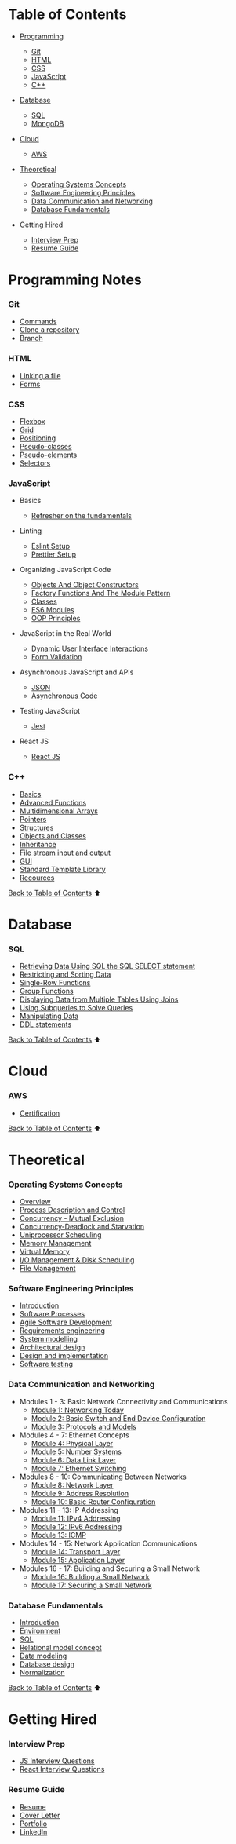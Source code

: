# Table of Contents

- [Programming](#programming-notes)
    - [Git](#git)
    - [HTML](#html)
    - [CSS](#css)
    - [JavaScript](#javascript)
    - [C++](#c)

- [Database](#database)
    - [SQL](#sql)
    - [MongoDB](#mongodb)

- [Cloud](#cloud)
    - [AWS](#aws)

- [Theoretical](#theoretical)
    - [Operating Systems Concepts](#operating-systems-concepts)
    - [Software Engineering Principles](#software-engineering-principles)
    - [Data Communication and Networking](#data-communication-and-networking)
    - [Database Fundamentals](#database-fundamentals)

- [Getting Hired](#getting-hired)
    - [Interview Prep](#interview-prep)
    - [Resume Guide](#resume-guide)

# Programming Notes
### Git

- [Commands](sections/git/gitcommand.md)
- [Clone a repository](sections/git/gitclone.md)
- [Branch](sections/git/branch.md)

### HTML

- [Linking a file](sections/html/linking.md)
- [Forms](https://developer.mozilla.org/en-US/docs/Learn/Forms)

### CSS

- [Flexbox](sections/css/flexbox.md)
- [Grid](sections/css/grid.md)
- [Positioning](sections/css/positioning.md)
- [Pseudo-classes](sections/css/pseudo-classes.md)
- [Pseudo-elements](sections/css/pseudo-elements.md)
- [Selectors](sections/css/selectors.md)

### JavaScript

- Basics
    - [Refresher on the fundamentals](https://learnxinyminutes.com/docs/javascript/)

- Linting
    - [Eslint Setup](sections/javascript/eslint.md)
    - [Prettier Setup](sections/javascript/prettier.md)

- Organizing JavaScript Code
    - [Objects And Object Constructors](sections/javascript/object-dp.md)
    - [Factory Functions And The Module Pattern](sections/javascript/factory.md)
    - [Classes](sections/javascript/classes.md)
    - [ES6 Modules](sections/javascript/es6-modules.md)
    - [OOP Principles](sections/javascript/OOP-Principles.md)

- JavaScript in the Real World
    - [Dynamic User Interface Interactions](sections/javascript/dynamic-ui.md)
    - [Form Validation](sections/javascript/form-validation.md)

- Asynchronous JavaScript and APIs
    - [JSON](sections/javascript/json.md)
    - [Asynchronous Code](sections/javascript/async.md)

- Testing JavaScript
    - [Jest](sections/javascript/jest.md)

- React JS
    - [React JS](sections/javascript/reactjs.md)

### C++

- [Basics](sections/cpp/basics.md)
- [Advanced Functions](sections/cpp/functions.md)
- [Multidimensional Arrays](sections/cpp/multiarray.md)
- [Pointers](sections/cpp/pointers.md)
- [Structures](sections/cpp/struc.md)
- [Objects and Classes](sections/cpp/objects-classes.md)
- [Inheritance](sections/cpp/inheritance.md)
- [File stream input and output](sections/cpp/file-stream.md)
- [GUI](sections/cpp/gui.md)
- [Standard Template Library](sections/cpp/stl.md)
- [Recources](sections/cpp/resources.md)

[Back to Table of Contents](#table-of-contents) ⬆

# Database

### SQL

- [Retrieving Data Using SQL the SQL SELECT statement](sections/db/sql/select.md)
- [Restricting and Sorting Data](sections/db/sql/sorting.md)
- [Single-Row Functions](sections/db/sql/singlerf.md)
- [Group Functions](sections/db/sql/group-functions.md)
- [Displaying Data from Multiple Tables Using Joins](sections/db/sql/joins.md)
- [Using Subqueries to Solve Queries](sections/db/sql/subqueries.md)
- [Manipulating Data](sections/db/sql/manipulating.md)
- [DDL statements](sections/db/sql/ddl.md)

[Back to Table of Contents](#table-of-contents) ⬆

# Cloud

### AWS

- [Certification](sections/cloud/cert.md)

[Back to Table of Contents](#table-of-contents) ⬆

# Theoretical

### Operating Systems Concepts

- [Overview](sections/theo/os/overview.md)
- [Process Description and Control](sections/theo/os/processdc.md)
- [Concurrency - Mutual Exclusion](sections/theo/os/mutex.md)
- [Concurrency-Deadlock and Starvation](sections/theo/os/deadlock.md)
- [Uniprocessor Scheduling](sections/theo/os/scheduling.md)
- [Memory Management](sections/theo/os/memory.md)
- [Virtual Memory](sections/theo/os/virtual-memory.md)
- [I/O Management & Disk Scheduling](sections/theo/os/io.md)
- [File Management](sections/theo/os/file.md)

### Software Engineering Principles

- [Introduction](sections/theo/sep/intro.md)
- [Software Processes](sections/theo/sep/process.md)
- [Agile Software Development](sections/theo/sep/agile.md)
- [Requirements engineering](sections/theo/sep/re.md)
- [System modelling](sections/theo/sep/system-modeling.md)
- [Architectural design](sections/theo/sep/architectural-design.md)
- [Design and implementation](sections/theo/sep/design-implementation.md)
- [Software testing](sections/theo/sep/testing.md)

### Data Communication and Networking

- Modules 1 - 3: Basic Network Connectivity and Communications
    - [Module 1: Networking Today](sections/theo/networking/module1.md)
    - [Module 2: Basic Switch and End Device Configuration](sections/theo/networking/module2.md)
    - [Module 3: Protocols and Models](sections/theo/networking/module3.md)
- Modules 4 - 7: Ethernet Concepts
    - [Module 4: Physical Layer](sections/theo/networking/module4.md)
    - [Module 5: Number Systems](sections/theo/networking/module5.md)
    - [Module 6: Data Link Layer](sections/theo/networking/module6.md)
    - [Module 7: Ethernet Switching](sections/theo/networking/module7.md)
- Modules 8 - 10: Communicating Between Networks
    - [Module 8: Network Layer](sections/theo/networking/module8.md)
    - [Module 9: Address Resolution](sections/theo/networking/module9.md)
    - [Module 10: Basic Router Configuration](sections/theo/networking/module10.md)
- Modules 11 - 13: IP Addressing
    - [Module 11: IPv4 Addressing](sections/theo/networking/module11.md)
    - [Module 12: IPv6 Addressing](sections/theo/networking/module12.md)
    - [Module 13: ICMP](sections/theo/networking/module13.md)
- Modules 14 - 15: Network Application Communications
    - [Module 14: Transport Layer](sections/theo/networking/module14.md)
    - [Module 15: Application Layer](sections/theo/networking/module15.md)
- Modules 16 - 17: Building and Securing a Small Network
    - [Module 16: Building a Small Network](sections/theo/networking/module16.md)
    - [Module 17: Securing a Small Network](sections/theo/networking/module17.md)
    
### Database Fundamentals

- [Introduction](sections/theo/dbf/introduction.md)
- [Environment](sections/theo/dbf/environoment.md)
- [SQL](sections/theo/dbf/sql.md)
- [Relational model concept](sections/theo/dbf/relational-model-concept.md)
- [Data modeling](sections/theo/dbf/data-modeling.md)
- [Database design](sections/theo/dbf/database-design.md)
- [Normalization](sections/theo/dbf/normalization.md)

[Back to Table of Contents](#table-of-contents) ⬆

# Getting Hired

### Interview Prep

- [JS Interview Questions](sections/interview/js-interview.md)
- [React Interview Questions](sections/interview/react-interview.md)

### Resume Guide

- [Resume](sections/resume/resume.md)
- [Cover Letter](sections/resume/cover-letter.md)
- [Portfolio](sections/resume/portfolio.md)
- [LinkedIn](sections/resume/linkedin.md)


